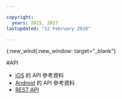 ```yaml
---

copyright:
  years: 2015, 2017
lastupdated: "12 February 2018"

---
```


{:new_wind{:new_window: target="_blank"}

#API

 - [iOS](http://ibm-bluemix-mobile-services.github.io/API-docs/client-SDK/BMSPush/Swift/index.html) 的 API 參考資料
 - [Android](https://www.javadoc.io/doc/com.ibm.mobilefirstplatform.clientsdk.android/push/3.6.1) 的 API 參考資料
 - [REST API](https://imfpush.ng.bluemix.net/imfpush/) 
